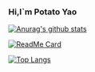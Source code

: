 ### Hi,I`m Potato Yao

[![Anurag's github stats](https://github-readme-stats.vercel.app/api?username=Potato-Yao&icons=true&bg_color=DEG,#373B44,#4286f4)](https://github.com/Potato-Yao/Learn)

[![ReadMe Card](https://github-readme-stats.vercel.app/api/pin/?username=Potato-Yao&repo=Learn&show_owner=true)](https://github.com/Potato-Yao/Learn)

[![Top Langs](https://github-readme-stats.vercel.app/api/top-langs/?username=Potato-Yao)](https://github.com/Potato-Yao)
